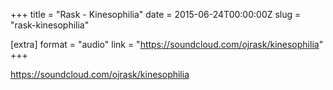 +++
title = "Rask - Kinesophilia"
date = 2015-06-24T00:00:00Z
slug = "rask-kinesophilia"

[extra]
format = "audio"
link = "https://soundcloud.com/ojrask/kinesophilia"
+++

https://soundcloud.com/ojrask/kinesophilia